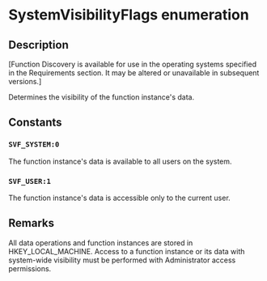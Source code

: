 # SystemVisibilityFlags enumeration

## Description

[Function Discovery is available for use in the operating systems specified in the Requirements section. It may be altered or unavailable in subsequent versions.]

Determines the visibility of the function instance's data.

## Constants

### `SVF_SYSTEM:0`

The function instance's data is available to all users on the system.

### `SVF_USER:1`

The function instance's data is accessible only to the current user.

## Remarks

All data operations and function instances are stored in HKEY_LOCAL_MACHINE. Access to a function instance or its data with system-wide visibility must be performed with Administrator access permissions.